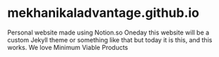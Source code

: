 # mekhanikaladvantage.github.io

Personal website made using Notion.so
Oneday this website will be a custom Jekyll theme or something like that
but today it is this, and this works. We love Minimum Viable Products
